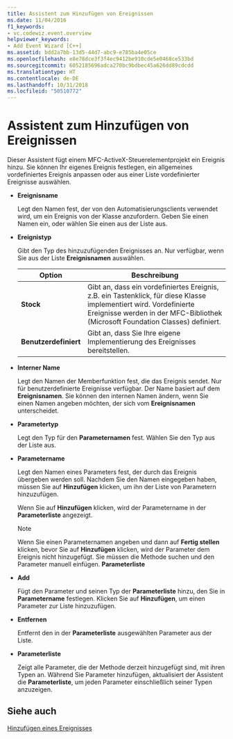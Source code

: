 ```yaml
---
title: Assistent zum Hinzufügen von Ereignissen
ms.date: 11/04/2016
f1_keywords:
- vc.codewiz.event.overview
helpviewer_keywords:
- Add Event Wizard [C++]
ms.assetid: bdd2a7bb-13d5-44d7-abc9-e785ba4e05ce
ms.openlocfilehash: e8e78dce3f3f4ec9412be910cde5e0468ce533bd
ms.sourcegitcommit: 6052185696adca270bc9bdbec45a626dd89cdcdd
ms.translationtype: HT
ms.contentlocale: de-DE
ms.lasthandoff: 10/31/2018
ms.locfileid: "50510772"
---
```

# <a name="add-event-wizard"></a>Assistent zum Hinzufügen von Ereignissen

Dieser Assistent fügt einem MFC-ActiveX-Steuerelementprojekt ein Ereignis hinzu. Sie können Ihr eigenes Ereignis festlegen, ein allgemeines vordefiniertes Ereignis anpassen oder aus einer Liste vordefinierter Ereignisse auswählen.

- **Ereignisname**

   Legt den Namen fest, der von den Automatisierungsclients verwendet wird, um ein Ereignis von der Klasse anzufordern. Geben Sie einen Namen ein, oder wählen Sie einen aus der Liste aus.

- **Ereignistyp**

   Gibt den Typ des hinzuzufügenden Ereignisses an. Nur verfügbar, wenn Sie aus der Liste **Ereignisnamen** auswählen.

   |Option|Beschreibung |
   |------------|-----------------|
   |**Stock**|Gibt an, dass ein vordefiniertes Ereignis, z.B. ein Tastenklick, für diese Klasse implementiert wird. Vordefinierte Ereignisse werden in der MFC-Bibliothek (Microsoft Foundation Classes) definiert.|
   |**Benutzerdefiniert**|Gibt an, dass Sie Ihre eigene Implementierung des Ereignisses bereitstellen.|

- **Interner Name**

   Legt den Namen der Memberfunktion fest, die das Ereignis sendet. Nur für benutzerdefinierte Ereignisse verfügbar. Der Name basiert auf dem **Ereignisnamen**. Sie können den internen Namen ändern, wenn Sie einen Namen angeben möchten, der sich vom **Ereignisnamen** unterscheidet.

- **Parametertyp**

   Legt den Typ für den **Parameternamen** fest. Wählen Sie den Typ aus der Liste aus.

- **Parametername**

   Legt den Namen eines Parameters fest, der durch das Ereignis übergeben werden soll. Nachdem Sie den Namen eingegeben haben, müssen Sie auf **Hinzufügen** klicken, um ihn der Liste von Parametern hinzuzufügen.

   Wenn Sie auf **Hinzufügen** klicken, wird der Parametername in der **Parameterliste** angezeigt.

   > [!NOTE]
   > Wenn Sie einen Parameternamen angeben und dann auf **Fertig stellen** klicken, bevor Sie auf **Hinzufügen** klicken, wird der Parameter dem Ereignis nicht hinzugefügt. Sie müssen die Methode suchen und den Parameter manuell einfügen. **Parameterliste**

- **Add**

   Fügt den Parameter und seinen Typ der **Parameterliste** hinzu, den Sie in **Parametername** festlegen. Klicken Sie auf **Hinzufügen**, um einen Parameter zur Liste hinzuzufügen.

- **Entfernen**

   Entfernt den in der **Parameterliste** ausgewählten Parameter aus der Liste.

- **Parameterliste**

   Zeigt alle Parameter, die der Methode derzeit hinzugefügt sind, mit ihren Typen an. Während Sie Parameter hinzufügen, aktualisiert der Assistent die **Parameterliste**, um jeden Parameter einschließlich seiner Typen anzuzeigen.

## <a name="see-also"></a>Siehe auch

[Hinzufügen eines Ereignisses](../ide/adding-an-event-visual-cpp.md)